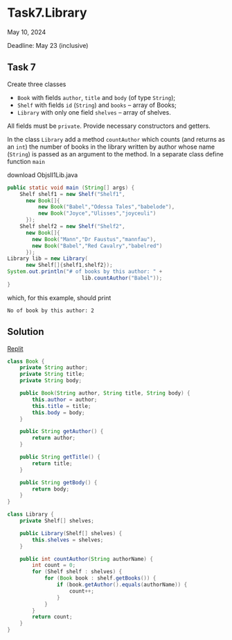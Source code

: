 # Task7.Library

May 10, 2024

Deadline: May 23 (inclusive)

## Task 7

Create three classes

* `Book` with fields `author`, `title` and `body` (of type `String`);
* `Shelf` with fields `id` (`String`) and `books` – array of Books;
* `Library` with only one field `shelves` – array of shelves.

All fields must be `private`. Provide necessary constructors and getters.

In the class `Library` add a method `countAuthor` which counts (and returns as an `int`) the number of books in the library written by author whose name (`String`) is passed as an argument to the method. In a separate class define function `main`

download ObjsII1Lib.java

```java
public static void main (String[] args) {
    Shelf shelf1 = new Shelf("Shelf1",
      new Book[]{
          new Book("Babel","Odessa Tales","babelode"),
          new Book("Joyce","Ulisses","joyceuli")
      });
    Shelf shelf2 = new Shelf("Shelf2",
      new Book[]{
        new Book("Mann","Dr Faustus","mannfau"),
        new Book("Babel","Red Cavalry","babelred")
      });
Library lib = new Library(
      new Shelf[]{shelf1,shelf2});
System.out.println("# of books by this author: " +
                        lib.countAuthor("Babel"));
}
```

which, for this example, should print

```
No of book by this author: 2
```

## Solution

[Replit](https://replit.com/@piecucci/Task7Library?v=1)

```java
class Book {
    private String author;
    private String title;
    private String body;

    public Book(String author, String title, String body) {
        this.author = author;
        this.title = title;
        this.body = body;
    }

    public String getAuthor() {
        return author;
    }

    public String getTitle() {
        return title;
    }

    public String getBody() {
        return body;
    }
} 
```

```java
class Library {
    private Shelf[] shelves;

    public Library(Shelf[] shelves) {
        this.shelves = shelves;
    }

    public int countAuthor(String authorName) {
        int count = 0;
        for (Shelf shelf : shelves) {
            for (Book book : shelf.getBooks()) {
                if (book.getAuthor().equals(authorName)) {
                    count++;
                }
            }
        }
        return count;
    }
}
```

```java
```